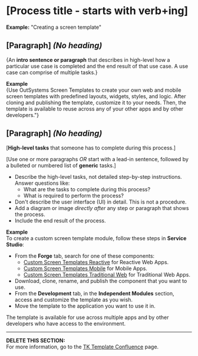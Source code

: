 # [Process title - starts with verb+ing]
**Example:** "Creating a screen template"

## [Paragraph] *(No heading)*
{An **intro sentence or paragraph** that describes in high-level  how a particular use case  is completed and the end result of that use case. A use case can comprise of multiple tasks.} 

**Example**  
{Use OutSystems Screen Templates to create your own web and mobile screen templates with predefined layouts, widgets, styles, and logic. After cloning and publishing the template, customize it to your needs. Then, the template is available to reuse across any of your other apps and by other developers."}

## [Paragraph] *(No heading)*  
[**High-level tasks** that someone has to complete during this process.]  

[Use one or more paragraphs *OR* start with a lead-in sentence, followed by a bulleted or numbered list of **generic** tasks.]

* Describe the high-level tasks, not detailed step-by-step instructions.  
  Answer questions like:  
    * What are the tasks to complete during this process?  
    * What is required to perform the process?    
* Don't describe the user interface (UI) in detail. This is not a procedure.  
* Add a diagram or image _directly after_ any step or paragraph that shows the process.  
* Include the end result of the process.  

**Example**  
To create a custom screen template module, follow these steps in **Service Studio**: 

* From the **Forge** tab, search for one of these components:  
    * [Custom Screen Templates Reactive](https://www.outsystems.com/forge/component-overview/7127/custom-screen-templates-reactive) for Reactive Web Apps.  
    * [Custom Screen Templates Mobile](https://www.outsystems.com/forge/component-overview/5060/custom-screen-templates-mobile) for Mobile Apps.  
    * [Custom Screen Templates Traditional Web](https://www.outsystems.com/forge/component-overview/5089/custom-screen-templates-web) for Traditional Web Apps.  
* Download, clone, rename, and publish the component that you want to use.  
* From the **Development** tab, in the **Independent Modules** section, access and customize the template as you wish.  
* Move the template to the application you want to use it in.  

The template is available for use across multiple apps and by other developers who have access to the environment.  


_________________________________________________________________________________________________________________________________________________________________
**DELETE THIS SECTION:**  
For more information, go to the [TK Template Confluence](https://outsystemsrd.atlassian.net/wiki/spaces/TK/pages/2488336658/Technical+Knowledge+Templates#Process) page.
